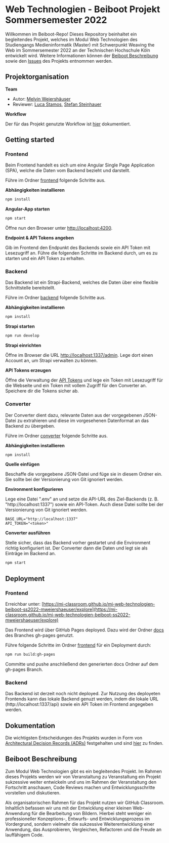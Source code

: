 # Web Technologien - Beiboot Projekt Sommersemester 2022

Willkommen im Beiboot-Repo! Dieses Repository beinhaltet ein begleitendes Projekt, welches im Modul Web Technologien des Studiengangs Medieninformatik (Master) mit Schwerpunkt Weaving the Web im Sommersemester 2022 an der Technischen Hochschule Köln entwickelt wird. Weitere Informationen können der [Beiboot Beschreibung](#beiboot-beschreibung) sowie den [Issues](https://github.com/mi-classroom/mi-master-wt-beiboot-2022/issues) des Projekts entnommen werden.

## Projektorganisation

**Team**

- Autor: [Melvin Weiershäuser](https://github.com/mweiershaeuser)
- Reviewer: [Luca Stamos](https://github.com/LokiGodofBattle), [Stefan Steinhauer](https://github.com/pfropfen)

**Workflow**

Der für das Projekt genutzte Workflow ist [hier](WORKFLOW.md) dokumentiert.

## Getting started

### Frontend

Beim Frontend handelt es sich um eine Angular Single Page Application (SPA), welche die Daten vom Backend bezieht und darstellt.

Führe im Ordner [frontend](frontend) folgende Schritte aus.

**Abhängigkeiten installieren**

```bash
npm install
```

**Angular-App starten**

```bash
npm start
```

Öffne nun den Browser unter [http://localhost:4200](http://localhost:4200).

**Endpoint & API Tokens angeben**

Gib im Frontend den Endpunkt des Backends sowie ein API Token mit Lesezugriff an. Führe die folgenden Schritte im Backend durch, um es zu starten und ein API Token zu erhalten.

### Backend

Das Backend ist ein Strapi-Backend, welches die Daten über eine flexible Schnittstelle bereitstellt.

Führe im Ordner [backend](backend) folgende Schritte aus.

**Abhängigkeiten installieren**

```bash
npm install
```

**Strapi starten**

```bash
npm run develop
```

**Strapi einrichten**

Öffne im Browser die URL [http://localhost:1337/admin](http://localhost:1337/admin). Lege dort einen Account an, um Strapi verwalten zu können.

**API Tokens erzeugen**

Öffne die Verwaltung der [API Tokens](http://localhost:1337/admin/settings/api-tokens?sort=name:ASC) und lege ein Token mit Lesezugriff für die Webseite und ein Token mit vollem Zugriff für den Converter an. Speichere dir die Tokens sicher ab.

### Converter

Der Converter dient dazu, relevante Daten aus der vorgegebenen JSON-Datei zu extrahieren und diese im vorgesehenen Datenformat an das Backend zu übergeben.

Führe im Ordner [converter](converter) folgende Schritte aus.

**Abhängigkeiten installieren**

```bash
npm install
```

**Quelle einfügen**

Beschaffe die vorgegebene JSON-Datei und füge sie in diesem Ordner ein. Sie sollte bei der Versionierung von Git ignoriert werden.

**Environment konfigurieren**

Lege eine Datei ".env" an und setze die API-URL des Ziel-Backends (z. B. "http://localhost:1337") sowie ein API-Token. Auch diese Datei sollte bei der Versionierung von Git ignoriert werden.

```
BASE_URL="http://localhost:1337"
API_TOKEN="<token>"
```

**Converter ausführen**

Stelle sicher, dass das Backend vorher gestartet und die Environment richtig konfiguriert ist. Der Converter dann die Daten und legt sie als Einträge im Backend an.

```bash
npm start
```

## Deployment

### Frontend

Erreichbar unter: [https://mi-classroom.github.io/mi-web-technologien-beiboot-ss2022-mweiershaeuser/explore](https://mi-classroom.github.io/mi-web-technologien-beiboot-ss2022-mweiershaeuser/explore)

Das Frontend wird über GitHub Pages deployed. Dazu wird der Ordner [docs](frontend/docs) des Branches gh-pages genutzt.

Führe folgende Schritte im Ordner [frontend](frontend) für ein Deployment durch:

```bash
npm run build:gh-pages
```

Committe und pushe anschließend den generierten docs Ordner auf dem gh-pages Branch.

### Backend

Das Backend ist derzeit noch nicht deployed. Zur Nutzung des deployeten Frontends kann das lokale Backend genuzt werden, indem die lokale URL (http://localhost:1337/api) sowie ein API Token im Frontend angegeben werden.

## Dokumentation

Die wichtigsten Entscheidungen des Projekts wurden in Form von [Architectural Decision Records (ADRs)](https://adr.github.io/) festgehalten und sind [hier](adr) zu finden.

## Beiboot Beschreibung

Zum Modul Web Technologien gibt es ein begleitendes Projekt. Im Rahmen dieses Projekts werden wir von Veranstaltung zu Veranstaltung ein Projekt sukzessive weiter entwickeln und uns im Rahmen der Veranstaltung den Fortschritt anschauen, Code Reviews machen und Entwicklungsschritte vorstellen und diskutieren.

Als organisatorischen Rahmen für das Projekt nutzen wir GitHub Classroom. Inhaltlich befassen wir uns mit der Entwicklung einer kleinen Web-Anwendung für die Bearbeitung von Bildern. Hierbei steht weniger ein professioneller Konzeptions-, Entwurfs- und Entwicklungsprozess im Vordergrund, sondern vielmehr die sukzessive Weiterentwicklung einer Anwendung, das Ausprobieren, Vergleichen, Refactoren und die Freude an lauffähigem Code.
